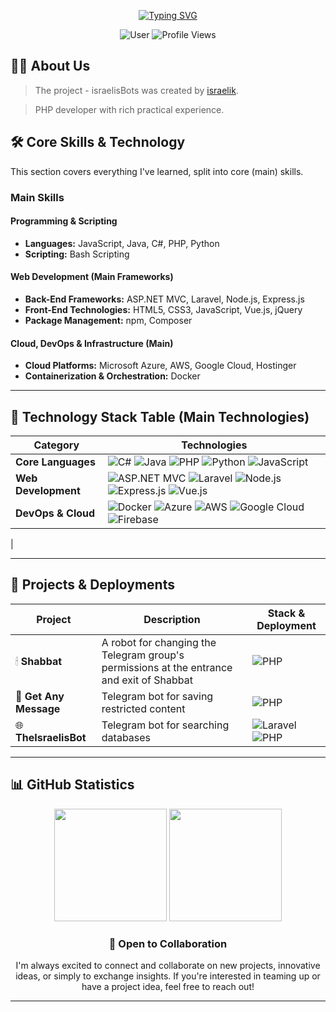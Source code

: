 <div align="center">
  
<a href="https://git.io/typing-svg"><img src="https://readme-typing-svg.demolab.com?font=Rowdies&pause=1000&color=3F79F7&width=435&lines=Robots+from+The+Israelis" alt="Typing SVG" /></a>

![User](https://img.shields.io/badge/User-israelisbots-3F83F8?style=for-the-badge)
<img src="https://komarev.com/ghpvc/?username=israelisBots&style=for-the-badge&color=3F83F8" alt="Profile Views"/>

</div>

## 👨‍💻 About Us

> The project - israelisBots was created by [israelik](https://t.me/israelik).

> PHP developer with rich practical experience.
> 
## 🛠️ Core Skills & Technology

This section covers everything I've learned, split into core (main) skills.

### Main Skills

#### Programming & Scripting

- **Languages:** JavaScript, Java, C#, PHP, Python
- **Scripting:** Bash Scripting

#### Web Development (Main Frameworks)

- **Back-End Frameworks:** ASP.NET MVC, Laravel, Node.js, Express.js
- **Front-End Technologies:** HTML5, CSS3, JavaScript, Vue.js, jQuery
- **Package Management:** npm, Composer

#### Cloud, DevOps & Infrastructure (Main)

- **Cloud Platforms:** Microsoft Azure, AWS, Google Cloud, Hostinger
- **Containerization & Orchestration:** Docker

---

## 🔧 Technology Stack Table (Main Technologies)

| Category              | Technologies                                                                                                                                                                                                                                                                                                                                                                                                                                                                                                 |
| --------------------- | ------------------------------------------------------------------------------------------------------------------------------------------------------------------------------------------------------------------------------------------------------------------------------------------------------------------------------------------------------------------------------------------------------------------------------------------------------------------------------------------------------------ |
| **Core Languages**    | ![C#](https://img.shields.io/badge/C%23-239120?style=flat&logo=csharp&logoColor=white) ![Java](https://img.shields.io/badge/Java-ED8B00?style=flat&logo=openjdk&logoColor=white) ![PHP](https://img.shields.io/badge/PHP-777BB4?style=flat&logo=php&logoColor=white) ![Python](https://img.shields.io/badge/Python-3776AB?style=flat&logo=python&logoColor=white) ![JavaScript](https://img.shields.io/badge/JavaScript-F7DF1E?style=flat&logo=javascript&logoColor=black)                                   |
| **Web Development**   | ![ASP.NET MVC](https://img.shields.io/badge/ASP.NET_MVC-512BD4?style=flat&logo=dot-net&logoColor=white) ![Laravel](https://img.shields.io/badge/Laravel-FF2D20?style=flat&logo=laravel&logoColor=white) ![Node.js](https://img.shields.io/badge/Node.js-43853D?style=flat&logo=node.js&logoColor=white) ![Express.js](https://img.shields.io/badge/Express.js-000000?style=flat&logo=express&logoColor=white) ![Vue.js](https://img.shields.io/badge/Vue.js-35495E?style=flat&logo=vue.js&logoColor=4FC08D)  |
| **DevOps & Cloud**    | ![Docker](https://img.shields.io/badge/Docker-2496ED?style=flat&logo=docker&logoColor=white) ![Azure](https://img.shields.io/badge/Azure-0078D4?style=flat&logo=microsoftazure&logoColor=white) ![AWS](https://img.shields.io/badge/AWS-232F3E?style=flat&logo=amazon-aws&logoColor=white) ![Google Cloud](https://img.shields.io/badge/Google_Cloud-4285F4?style=flat&logo=google-cloud&logoColor=white) ![Firebase](https://img.shields.io/badge/Firebase-FFCA28?style=flat&logo=Firebase&logoColor=white) |
|

---

## 🚀 Projects & Deployments

| Project                        | Description                                  | Stack & Deployment                                                                                                                                                                                                   |
| ------------------------------ | -------------------------------------------- | -------------------------------------------------------------------------------------------------------------------------------------------------------------------------------------------------------------------- |
| 🕯 **Shabbat** | A robot for changing the Telegram group's permissions at the entrance and exit of Shabbat | ![PHP](https://img.shields.io/badge/PHP-777BB4?style=flat&logo=php&logoColor=white) |
| 💬 **Get Any Message**       | Telegram bot for saving restricted content | ![PHP](https://img.shields.io/badge/PHP-777BB4?style=flat&logo=php&logoColor=white)                  |
| 🌐 **TheIsraelisBot**    | Telegram bot for searching databases | ![Laravel](https://img.shields.io/badge/Laravel-FF2D20?style=flat&logo=laravel&logoColor=white) ![PHP](https://img.shields.io/badge/PHP-777BB4?style=flat&logo=php&logoColor=white)                                                                                      |

---

## 📊 GitHub Statistics

<div align="center">
  <img height="180em" src="https://github-readme-stats.vercel.app/api?username=israelisBots&show_icons=true&theme=tokyonight&hide_border=true&count_private=true"/>
  <img height="180em" src="https://github-readme-stats.vercel.app/api/top-langs/?username=israelisBots&layout=compact&theme=tokyonight&hide_border=true"/>
</div>

<div align="center">

### 💼 Open to Collaboration

I'm always excited to connect and collaborate on new projects, innovative ideas, or simply to exchange insights. If you're interested in teaming up or have a project idea, feel free to reach out!

</div>

---
